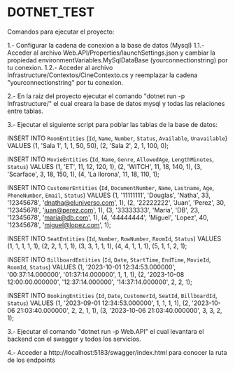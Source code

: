 # DOTNET_TEST

Comandos para ejecutar el proyecto:

1.- Configurar la cadena de conexion a la base de datos (Mysql)
  1.1.- Acceder al archivo Web.API/Properties/launchSettings.json y cambiar la propiedad environmentVariables.MySqlDataBase (yourconnectionstring) por tu conexion.
  1.2.- Acceder al archivo Infrastructure/Contextos/CineContexto.cs y reemplazar la cadena "yourconnectionstring" por tu conexion.

2.- En la raiz del proyecto ejecutar el comando "dotnet run -p Infrastructure/" el cual creara la base de datos mysql y todas las relaciones entre tablas.

3.- Ejecutar el siguiente script para poblar las tablas de la base de datos:


INSERT INTO `RoomEntities` (`Id`, `Name`, `Number`, `Status`, `Available`, `Unavailable`) VALUES
(1, 'Sala 1', 1, 1, 50, 50),
(2, 'Sala 2', 2, 1, 100, 0);

INSERT INTO `MovieEntities` (`Id`, `Name`, `Genre`, `AllowedAge`, `LengthMinutes`, `Status`) VALUES
(1, 'ET', 11, 12, 120, 1),
(2, 'WITCH', 11, 18, 140, 1),
(3, 'Scarface', 3, 18, 150, 1),
(4, 'La llorona', 11, 18, 110, 1);

INSERT INTO `CustomerEntities` (`Id`, `DocumentNumber`, `Name`, `Lastname`, `Age`, `PhoneNumber`, `Email`, `Status`) VALUES
(1, '11111111', 'Douglas', 'Natha', 33, '12345678', 'dnatha@eluniverso.com', 1),
(2, '22222222', 'Juan', 'Perez', 30, '12345678', 'juan@perez.com', 1),
(3, '33333333', 'Maria', 'DB', 23, '12345678', 'maria@db.com', 1),
(4, '44444444', 'Miguel', 'Lopez', 40, '12345678', 'miguel@lopez.com', 1);

INSERT INTO `SeatEntities` (`Id`, `Number`, `RowNumber`, `RoomId`, `Status`) VALUES
(1, 1, 1, 1, 1),
(2, 2, 1, 1, 1),
(3, 3, 1, 1, 1),
(4, 4, 1, 1, 1),
(5, 1, 1, 2, 1);

INSERT INTO `BillboardEntities` (`Id`, `Date`, `StartTime`, `EndTime`, `MovieId`, `RoomId`, `Status`) VALUES
(1, '2023-10-01 12:34:53.000000', '00:37:14.000000', '01:37:14.000000', 1, 1, 1),
(2, '2023-10-08 12:00:00.000000', '12:37:14.000000', '14:37:14.000000', 2, 2, 1);

INSERT INTO `BookingEntities` (`Id`, `Date`, `CustomerId`, `SeatId`, `BillboardId`, `Status`) VALUES
(1, '2023-09-01 12:34:53.000000', 1, 1, 1, 1),
(2, '2023-10-06 21:03:40.000000', 2, 2, 1, 1),
(3, '2023-10-06 21:03:40.000000', 3, 3, 2, 1);


3.- Ejecutar el comando "dotnet run -p Web.API" el cual levantara el backend con el swagger y todos los servicios.

4.- Acceder a http://localhost:5183/swagger/index.html para conocer la ruta de los endpoints
